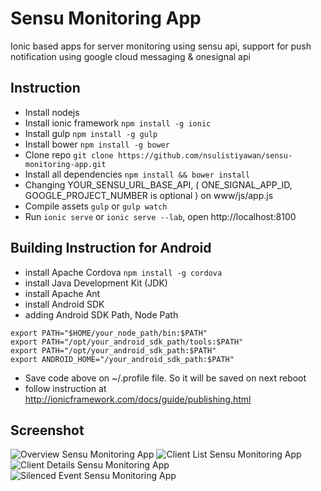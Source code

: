 # Sensu Monitoring App

Ionic based apps for server monitoring using sensu api, support for push
 notification using google cloud messaging & onesignal api


## Instruction

* Install nodejs
* Install ionic framework `npm install -g ionic`
* Install gulp `npm install -g gulp`
* Install bower `npm install -g bower`
* Clone repo `git clone https://github.com/nsulistiyawan/sensu-monitoring-app.git`
* Install all dependencies `npm install && bower install`
* Changing YOUR_SENSU_URL_BASE_API, ( ONE_SIGNAL_APP_ID, GOOGLE_PROJECT_NUMBER is optional ) on www/js/app.js
* Compile assets `gulp` or `gulp watch`
* Run `ionic serve` or `ionic serve --lab`, open http://localhost:8100


## Building Instruction for Android

* install Apache Cordova `npm install -g cordova`
* install Java Development Kit (JDK)
* install Apache Ant
* install Android SDK
* adding Android SDK Path, Node Path

```
export PATH="$HOME/your_node_path/bin:$PATH"
export PATH="/opt/your_android_sdk_path/tools:$PATH"
export PATH="/opt/your_android_sdk_path:$PATH"
export ANDROID_HOME="/your_android_sdk_path:$PATH"
```

* Save code above on ~/.profile file. So it will be saved on next reboot
* follow instruction at http://ionicframework.com/docs/guide/publishing.html


## Screenshot

![Overview Sensu Monitoring App](http://i.imgur.com/8eGATyo.png)
![Client List Sensu Monitoring App](http://i.imgur.com/MVy6Npn.png)
![Client Details Sensu Monitoring App](http://i.imgur.com/i3IfgGG.png)
![Silenced Event Sensu Monitoring App](http://i.imgur.com/sS02Gm4.png)
